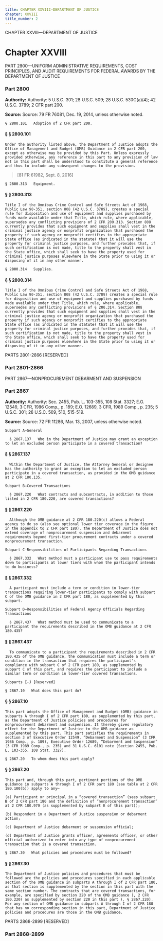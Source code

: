 ```yaml
---
title: CHAPTER XXVIII—DEPARTMENT OF JUSTICE
chapter: XXVIII
title_number: 2
---
```


CHAPTER XXVIII—DEPARTMENT OF JUSTICE

# Chapter XXVIII

  PART 2800—UNIFORM ADMINISTRATIVE REQUIREMENTS, COST PRINCIPLES, AND AUDIT REQUIREMENTS FOR FEDERAL AWARDS BY THE DEPARTMENT OF JUSTICE

### Part 2800

**Authority:** Authority: 5 U.S.C. 301; 28 U.S.C. 509; 28 U.S.C. 530C(a)(4); 42 U.S.C. 3789; 2 CFR part 200.

**Source:** Source: 79 FR 76081, Dec. 19, 2014, unless otherwise noted.

    § 2800.101   Adoption of 2 CFR part 200.

#### § § 2800.101

    Under the authority listed above, the Department of Justice adopts the Office of Management and Budget (OMB) Guidance in 2 CFR part 200, except as otherwise may be provided by this Part. Unless expressly provided otherwise, any reference in this part to any provision of law not in this part shall be understood to constitute a general reference and thus to include any subsequent changes to the provision.

> [81 FR 61982, Sept. 8, 2016]

    § 2800.313   Equipment.

#### § § 2800.313

    Title I of the Omnibus Crime Control and Safe Streets Act of 1968, Public Law 90-351, section 808 (42 U.S.C. 3789), creates a special rule for disposition and use of equipment and supplies purchased by funds made available under that Title, which rule, where applicable, supersedes any conflicting provisions of 2 CFR 200.313. Section 808 currently provides that such equipment and supplies shall vest in the criminal justice agency or nonprofit organization that purchased the property if such agency or nonprofit certifies to the appropriate State office (as indicated in the statute) that it will use the property for criminal justice purposes, and further provides that, if such certification is not made, title to the property shall vest in the State office, which shall seek to have the property used for criminal justice purposes elsewhere in the State prior to using it or disposing of it in any other manner.

    § 2800.314   Supplies.

#### § § 2800.314

    Title I of the Omnibus Crime Control and Safe Streets Act of 1968, Public Law 90-351, section 808 (42 U.S.C. 3789) creates a special rule for disposition and use of equipment and supplies purchased by funds made available under that Title, which rule, where applicable, supersedes any conflicting provisions of § 200.314. Section 808 currently provides that such equipment and supplies shall vest in the criminal justice agency or nonprofit organization that purchased the property if such agency or nonprofit certifies to the appropriate State office (as indicated in the statute) that it will use the property for criminal justice purposes, and further provides that, if such certification is not made, title to the property shall vest in the State office, which shall seek to have the property used for criminal justice purposes elsewhere in the State prior to using it or disposing of it in any other manner.

  PARTS 2801-2866 [RESERVED]

### Part 2801-2866

  PART 2867—NONPROCUREMENT DEBARMENT AND SUSPENSION

### Part 2867

**Authority:** Authority: Sec. 2455, Pub. L. 103-355, 108 Stat. 3327; E.O. 12549, 3 CFR, 1986 Comp., p. 189; E.O. 12689, 3 CFR, 1989 Comp., p. 235; 5 U.S.C. 301; 28 U.S.C. 509, 510, 515-519.

**Source:** Source: 72 FR 11286, Mar. 13, 2007, unless otherwise noted.

    Subpart A—General

      § 2867.137   Who in the Department of Justice may grant an exception to let an excluded person participate in a covered transaction?

#### § § 2867.137

      Within the Department of Justice, the Attorney General or designee has the authority to grant an exception to let an excluded person participate in a covered transaction, as provided in the OMB guidance at 2 CFR 180.135.

    Subpart B—Covered Transactions

      § 2867.220   What contracts and subcontracts, in addition to those listed in 2 CFR 180.220, are covered transactions?

#### § § 2867.220

      Although the OMB guidance at 2 CFR 180.220(c) allows a Federal agency to do so (also see optional lower tier coverage in the figure in the appendix to 2 CFR part 180), the Department of Justice does not extend coverage of nonprocurement suspension and debarment requirements beyond first-tier procurement contracts under a covered nonprocurement transaction.

    Subpart C—Responsibilities of Participants Regarding Transactions

      § 2867.332   What method must a participant use to pass requirements down to participants at lower tiers with whom the participant intends to do business?

#### § § 2867.332

      A participant must include a term or condition in lower-tier transactions requiring lower-tier participants to comply with subpart C of the OMB guidance in 2 CFR part 180, as supplemented by this subpart.

    Subpart D—Responsibilities of Federal Agency Officials Regarding Transactions

      § 2867.437   What method must be used to communicate to a participant the requirements described in the OMB guidance at 2 CFR 180.435?

#### § § 2867.437

      To communicate to a participant the requirements described in 2 CFR 180.435 of the OMB guidance, the communication must include a term or condition in the transaction that requires the participant's compliance with subpart C of 2 CFR part 180, as supplemented by subpart C of this part, and requires the participant to include a similar term or condition in lower-tier covered transactions.

    Subparts E-J [Reserved]

    § 2867.10   What does this part do?

#### § § 2867.10

    This part adopts the Office of Management and Budget (OMB) guidance in subparts A through I of 2 CFR part 180, as supplemented by this part, as the Department of Justice policies and procedures for nonprocurement debarment and suspension. It thereby gives regulatory effect for the Department of Justice to the OMB guidance as supplemented by this part. This part satisfies the requirements in section 3 of Executive Order 12549, “Debarment and Suspension” (3 CFR 1986 Comp., p. 189), Executive Order 12689, “Debarment and Suspension” (3 CFR 1989 Comp., p. 235) and 31 U.S.C. 6101 note (Section 2455, Pub. L. 103-355, 108 Stat. 3327).

    § 2867.20   To whom does this part apply?

#### § § 2867.20

    This part and, through this part, pertinent portions of the OMB guidance in subparts A through I of 2 CFR part 180 (see table at 2 CFR 180.100(b)) apply to any—

    (a) Participant or principal in a “covered transaction” (sees subpart B of 2 CFR part 180 and the definition of “nonprocurement transaction” at 2 CFR 180.970 (as supplemented by subpart B of this part));

    (b) Respondent in a Department of Justice suspension or debarment action;

    (c) Department of Justice debarment or suspension official;

    (d) Department of Justice grants officer, agreements officer, or other official authorized to enter into any type of nonprocurement transaction that is a covered transaction.

    § 2867.30   What policies and procedures must be followed?

#### § § 2867.30

    The Department of Justice policies and procedures that must be followed are the policies and procedures specified in each applicable section of the OMB guidance in subparts A through I of 2 CFR part 180, as that section is supplemented by the section in this part with the same section number. The contracts that are covered transactions, for example, are specified by section 220 of the OMB guidance (, 2 CFR 180.220) as supplemented by section 220 in this part (, § 2867.220). For any section of OMB guidance in subparts A through I of 2 CFR 180 that has no corresponding section in this part, Department of Justice policies and procedures are those in the OMB guidance.

  PARTS 2868-2899 [RESERVED]

### Part 2868-2899

